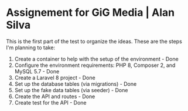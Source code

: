 # Assignement for GiG Media | Alan Silva

This is the first part of the test to organize the ideas. These are the steps I'm planning to take:
1. Create a container to help with the setup of the environment - Done
1. Configure the environment requirements: PHP 8, Composer 2, and MySQL 5.7 - Done
1. Create a Laravel 8 project - Done
1. Set up the database tables (via migrations) - Done
1. Set up the fake data tables (via seeder) - Done
1. Create the API and routes - Done
1. Create test for the API - Done
